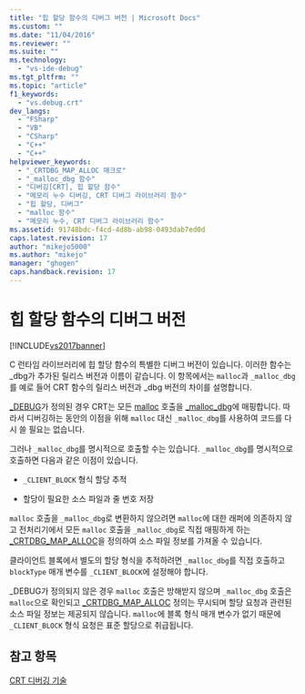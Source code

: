```yaml
---
title: "힙 할당 함수의 디버그 버전 | Microsoft Docs"
ms.custom: ""
ms.date: "11/04/2016"
ms.reviewer: ""
ms.suite: ""
ms.technology: 
  - "vs-ide-debug"
ms.tgt_pltfrm: ""
ms.topic: "article"
f1_keywords: 
  - "vs.debug.crt"
dev_langs: 
  - "FSharp"
  - "VB"
  - "CSharp"
  - "C++"
  - "C++"
helpviewer_keywords: 
  - "_CRTDBG_MAP_ALLOC 매크로"
  - "_malloc_dbg 함수"
  - "디버깅[CRT], 힙 할당 함수"
  - "메모리 누수 디버깅, CRT 디버그 라이브러리 함수"
  - "힙 할당, 디버그"
  - "malloc 함수"
  - "메모리 누수, CRT 디버그 라이브러리 함수"
ms.assetid: 91748bdc-f4cd-4d8b-ab98-0493dab7ed0d
caps.latest.revision: 17
author: "mikejo5000"
ms.author: "mikejo"
manager: "ghogen"
caps.handback.revision: 17
---
```

# 힙 할당 함수의 디버그 버전
[!INCLUDE[vs2017banner](../code-quality/includes/vs2017banner.md)]

C 런타임 라이브러리에 힙 할당 함수의 특별한 디버그 버전이 있습니다.  이러한 함수는 \_dbg가 추가된 릴리스 버전과 이름이 같습니다.  이 항목에서는 `malloc`과 `_malloc_dbg`를 예로 들어 CRT 함수의 릴리스 버전과 \_dbg 버전의 차이를 설명합니다.  
  
 [\_DEBUG](/visual-cpp/c-runtime-library/debug)가 정의된 경우 CRT는 모든 [malloc](/visual-cpp/c-runtime-library/reference/malloc) 호출을 [\_malloc\_dbg](/visual-cpp/c-runtime-library/reference/malloc-dbg)에 매핑합니다.  따라서 디버깅하는 동안의 이점을 위해 `malloc` 대신 `_malloc_dbg`를 사용하여 코드를 다시 쓸 필요는 없습니다.  
  
 그러나 `_malloc_dbg`를 명시적으로 호출할 수는 있습니다.  `_malloc_dbg`를 명시적으로 호출하면 다음과 같은 이점이 있습니다.  
  
-   `_CLIENT_BLOCK` 형식 할당 추적  
  
-   할당이 필요한 소스 파일과 줄 번호 저장  
  
 `malloc` 호출을 `_malloc_dbg`로 변환하지 않으려면 `malloc`에 대한 래퍼에 의존하지 않고 전처리기에서 모든 `malloc` 호출을 `_malloc_dbg`로 직접 매핑하게 하는 [\_CRTDBG\_MAP\_ALLOC](/visual-cpp/c-runtime-library/crtdbg-map-alloc)을 정의하여 소스 파일 정보를 가져올 수 있습니다.  
  
 클라이언트 블록에서 별도의 할당 형식을 추적하려면 `_malloc_dbg`를 직접 호출하고 `blockType` 매개 변수를 `_CLIENT_BLOCK`에 설정해야 합니다.  
  
 \_DEBUG가 정의되지 않은 경우 `malloc` 호출은 방해받지 않으며 `_malloc_dbg` 호출은 `malloc`으로 확인되고 [\_CRTDBG\_MAP\_ALLOC](/visual-cpp/c-runtime-library/crtdbg-map-alloc) 정의는 무시되며 할당 요청과 관련된 소스 파일 정보는 제공되지 않습니다.  `malloc`에 블록 형식 매개 변수가 없기 때문에 `_CLIENT_BLOCK` 형식 요청은 표준 할당으로 취급됩니다.  
  
## 참고 항목  
 [CRT 디버깅 기술](../debugger/crt-debugging-techniques.md)